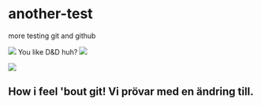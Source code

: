 # another-test

more testing git and github

![](https://media.giphy.com/media/ka55CqnDNjQ7iIKtRa/giphy.gif)
You like D&D huh?
![](https://media3.giphy.com/media/iO4ptP2iuV29yui3mx/giphy.gif?cid=ecf05e473zi5agy4erwqgk2ekkwlflpg4uuid4etan2rz3yd&rid=giphy.gif&ct=g)

![](https://giphy.com/embed/ZdgKTkvuedPxBrZA8m)

## How i feel 'bout git! Vi prövar med en ändring till.
